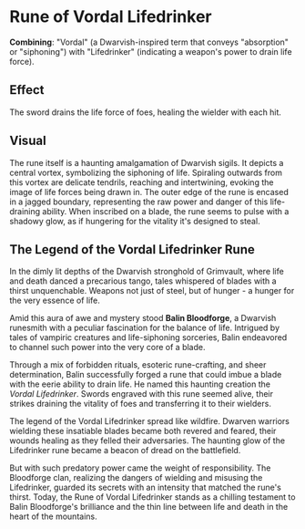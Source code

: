 # Rune of Vordal Lifedrinker

**Combining**: "Vordal" (a Dwarvish-inspired term that conveys "absorption" or "siphoning") with "Lifedrinker" (indicating a weapon's power to drain life force).

## Effect

The sword drains the life force of foes, healing the wielder with each hit.

## Visual

The rune itself is a haunting amalgamation of Dwarvish sigils. It depicts a central vortex, symbolizing the siphoning of life. Spiraling outwards from this vortex are delicate tendrils, reaching and intertwining, evoking the image of life forces being drawn in. The outer edge of the rune is encased in a jagged boundary, representing the raw power and danger of this life-draining ability. When inscribed on a blade, the rune seems to pulse with a shadowy glow, as if hungering for the vitality it's designed to steal.


## The Legend of the Vordal Lifedrinker Rune

In the dimly lit depths of the Dwarvish stronghold of Grimvault, where life and death danced a precarious tango, tales whispered of blades with a thirst unquenchable. Weapons not just of steel, but of hunger - a hunger for the very essence of life.

Amid this aura of awe and mystery stood **Balin Bloodforge**, a Dwarvish runesmith with a peculiar fascination for the balance of life. Intrigued by tales of vampiric creatures and life-siphoning sorceries, Balin endeavored to channel such power into the very core of a blade.

Through a mix of forbidden rituals, esoteric rune-crafting, and sheer determination, Balin successfully forged a rune that could imbue a blade with the eerie ability to drain life. He named this haunting creation the *Vordal Lifedrinker*. Swords engraved with this rune seemed alive, their strikes draining the vitality of foes and transferring it to their wielders.

The legend of the Vordal Lifedrinker spread like wildfire. Dwarven warriors wielding these insatiable blades became both revered and feared, their wounds healing as they felled their adversaries. The haunting glow of the Lifedrinker rune became a beacon of dread on the battlefield.

But with such predatory power came the weight of responsibility. The Bloodforge clan, realizing the dangers of wielding and misusing the Lifedrinker, guarded its secrets with an intensity that matched the rune's thirst. Today, the Rune of Vordal Lifedrinker stands as a chilling testament to Balin Bloodforge's brilliance and the thin line between life and death in the heart of the mountains.
